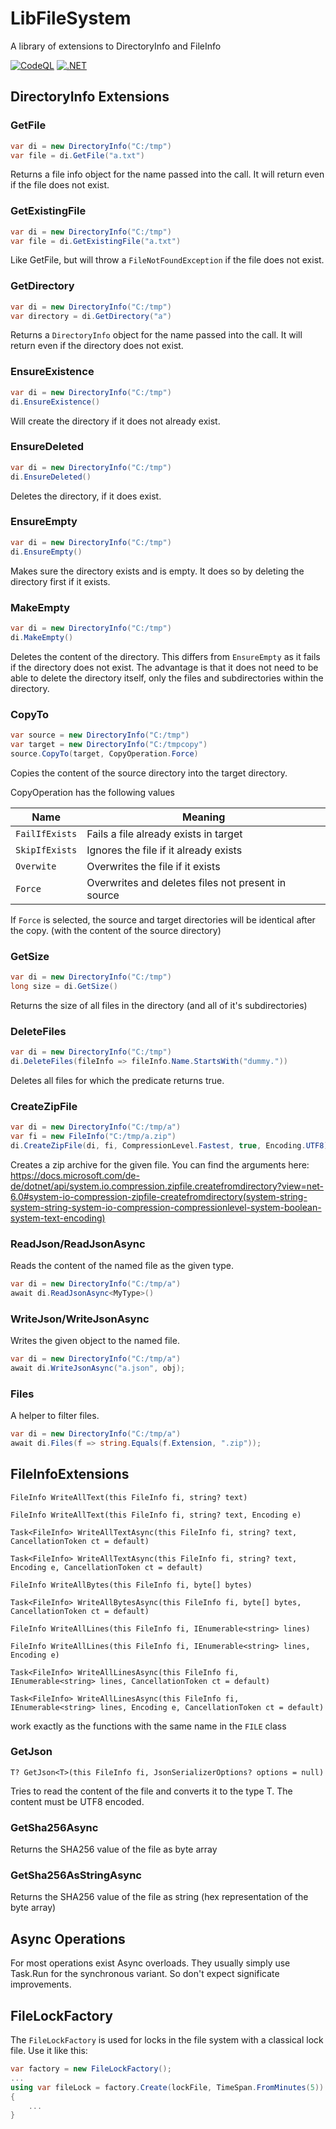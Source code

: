 ﻿# LibFileSystem

A library of extensions to DirectoryInfo and FileInfo


[![CodeQL](https://github.com/OpusMajor/OpusMajor.FileSystem/actions/workflows/codeql-analysis.yml/badge.svg)](https://github.com/OpusMajor/OpusMajor.FileSystem/actions/workflows/codeql-analysis.yml)
[![.NET](https://github.com/OpusMajor/OpusMajor.FileSystem/actions/workflows/dotnet.yml/badge.svg)](https://github.com/OpusMajor/OpusMajor.FileSystem/actions/workflows/dotnet.yml)

## DirectoryInfo Extensions

### GetFile
```c#
var di = new DirectoryInfo("C:/tmp")
var file = di.GetFile("a.txt")
```
Returns a file info object for the name passed into
the call. It will return even if the file does not exist.

### GetExistingFile
```c#
var di = new DirectoryInfo("C:/tmp")
var file = di.GetExistingFile("a.txt")
```
Like GetFile, but will throw a `FileNotFoundException` if the file does not exist.

### GetDirectory
```c#
var di = new DirectoryInfo("C:/tmp")
var directory = di.GetDirectory("a")
```
Returns a `DirectoryInfo` object for the name passed into
the call. It will return even if the directory does not exist.


### EnsureExistence
```c#
var di = new DirectoryInfo("C:/tmp")
di.EnsureExistence()
```

Will create the directory if it does not already exist.

### EnsureDeleted
```c#
var di = new DirectoryInfo("C:/tmp")
di.EnsureDeleted()
```

Deletes the directory, if it does exist.

### EnsureEmpty
```c#
var di = new DirectoryInfo("C:/tmp")
di.EnsureEmpty()
```

Makes sure the directory exists and is empty. It does so by deleting the directory
first if it exists.

### MakeEmpty
```c#
var di = new DirectoryInfo("C:/tmp")
di.MakeEmpty()
```
Deletes the content of the directory. This differs from `EnsureEmpty` as it fails if
the directory does not exist. The advantage is that it does not need to be able to 
delete the directory itself, only the files and subdirectories within the directory.

### CopyTo

```c#
var source = new DirectoryInfo("C:/tmp")
var target = new DirectoryInfo("C:/tmpcopy")
source.CopyTo(target, CopyOperation.Force)
```
Copies the content of the source directory into the target directory.

CopyOperation has the following values

| Name           | Meaning                                            |
|----------------|----------------------------------------------------|
| `FailIfExists` | Fails a file already exists in target              |         |
| `SkipIfExists` | Ignores the file if it already exists              |
| `Overwite`     | Overwrites the file if it exists                   |
| `Force`        | Overwrites and deletes files not present in source |

If `Force` is selected, the source and target directories will be identical after the copy.
(with the content of the source directory)

### GetSize
```c#
var di = new DirectoryInfo("C:/tmp")
long size = di.GetSize()
```

Returns the size of all files in the directory (and all of it's subdirectories)

### DeleteFiles
```c#
var di = new DirectoryInfo("C:/tmp")
di.DeleteFiles(fileInfo => fileInfo.Name.StartsWith("dummy."))
```
Deletes all files for which the predicate returns true.

### CreateZipFile
```c#
var di = new DirectoryInfo("C:/tmp/a")
var fi = new FileInfo("C:/tmp/a.zip")
di.CreateZipFile(di, fi, CompressionLevel.Fastest, true, Encoding.UTF8)
```
Creates a zip archive for the given file. You can find the arguments here:
https://docs.microsoft.com/de-de/dotnet/api/system.io.compression.zipfile.createfromdirectory?view=net-6.0#system-io-compression-zipfile-createfromdirectory(system-string-system-string-system-io-compression-compressionlevel-system-boolean-system-text-encoding)

### ReadJson/ReadJsonAsync

Reads the content of the named file as the given type.

```c#
var di = new DirectoryInfo("C:/tmp/a")
await di.ReadJsonAsync<MyType>()
```

### WriteJson/WriteJsonAsync

Writes the given object to the named file.

```c#
var di = new DirectoryInfo("C:/tmp/a")
await di.WriteJsonAsync("a.json", obj);
```

### Files

A helper to filter files.

```c#
var di = new DirectoryInfo("C:/tmp/a")
await di.Files(f => string.Equals(f.Extension, ".zip"));
```

## FileInfoExtensions

`FileInfo WriteAllText(this FileInfo fi, string? text)`

`FileInfo WriteAllText(this FileInfo fi, string? text, Encoding e)`

`Task<FileInfo> WriteAllTextAsync(this FileInfo fi, string? text, CancellationToken ct = default)`

`Task<FileInfo> WriteAllTextAsync(this FileInfo fi, string? text, Encoding e, CancellationToken ct = default)`

`FileInfo WriteAllBytes(this FileInfo fi, byte[] bytes)`

`Task<FileInfo> WriteAllBytesAsync(this FileInfo fi, byte[] bytes, CancellationToken ct = default)`

`FileInfo WriteAllLines(this FileInfo fi, IEnumerable<string> lines)`

`FileInfo WriteAllLines(this FileInfo fi, IEnumerable<string> lines, Encoding e)`

`Task<FileInfo> WriteAllLinesAsync(this FileInfo fi, IEnumerable<string> lines, CancellationToken ct = default)`

`Task<FileInfo> WriteAllLinesAsync(this FileInfo fi, IEnumerable<string> lines, Encoding e, CancellationToken ct = default)`

work exactly as the functions with the same name in the `FILE` class

### GetJson

`T? GetJson<T>(this FileInfo fi, JsonSerializerOptions? options = null)`

Tries to read the content of the file and converts it to the type T.
The content must be UTF8 encoded.

### GetSha256Async

Returns the SHA256 value of the file as byte array

### GetSha256AsStringAsync

Returns the SHA256 value of the file as string (hex representation of the byte array)

## Async Operations

For most operations exist Async overloads. They usually simply use Task.Run for the 
synchronous variant. So don't expect significate improvements.

## FileLockFactory

The `FileLockFactory` is used for locks in the file system with a classical lock file.
Use it like this:

```C#
var factory = new FileLockFactory();
...
using var fileLock = factory.Create(lockFile, TimeSpan.FromMinutes(5))
{
    ...
}
```

